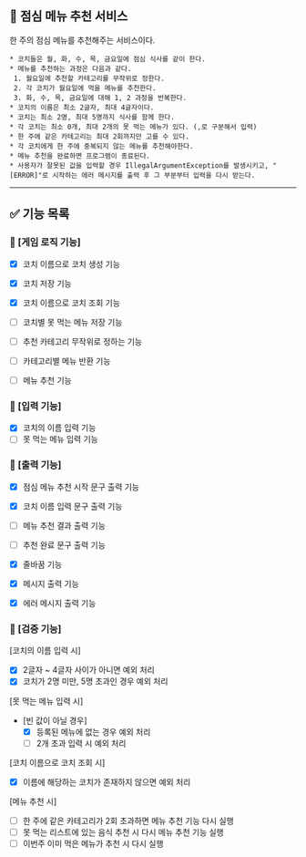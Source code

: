 ## 🥘 점심 메뉴 추천 서비스

한 주의 점심 메뉴를 추천해주는 서비스이다.

```
* 코치들은 월, 화, 수, 목, 금요일에 점심 식사를 같이 한다.
* 메뉴를 추천하는 과정은 다음과 같다.
 1. 월요일에 추천할 카테고리를 무작위로 정한다.
 2. 각 코치가 월요일에 먹을 메뉴를 추천한다.
 3. 화, 수, 목, 금요일에 대해 1, 2 과정을 반복한다.
* 코치의 이름은 최소 2글자, 최대 4글자이다.
* 코치는 최소 2명, 최대 5명까지 식사를 함께 한다.
* 각 코치는 최소 0개, 최대 2개의 못 먹는 메뉴가 있다. (,로 구분해서 입력)
* 한 주에 같은 카테고리는 최대 2회까지만 고를 수 있다.
* 각 코치에게 한 주에 중복되지 않는 메뉴를 추천해야한다.
* 메뉴 추천을 완료하면 프로그램이 종료된다.
* 사용자가 잘못된 값을 입력할 경우 IllegalArgumentException를 발생시키고, "[ERROR]"로 시작하는 에러 메시지를 출력 후 그 부분부터 입력을 다시 받는다.
```

---
## ✅ 기능 목록

### 🎯 [게임 로직 기능]
- [x] 코치 이름으로 코치 생성 기능
- [x] 코치 저장 기능
- [x] 코치 이름으로 코치 조회 기능
- [ ] 코치별 못 먹는 메뉴 저장 기능
- [ ] 추천 카테고리 무작위로 정하는 기능
- [ ] 카테고리별 메뉴 반환 기능
- [ ] 메뉴 추천 기능


### 🎯 [입력 기능]
- [x] 코치의 이름 입력 기능
- [ ] 못 먹는 메뉴 입력 기능

### 🎯 [출력 기능]
- [x] 점심 메뉴 추천 시작 문구 출력 기능
- [x] 코치 이름 입력 문구 출력 기능
- [ ] 메뉴 추천 결과 출력 기능
- [ ] 추천 완료 문구 출력 기능
- [x] 줄바꿈 기능
- [x] 메시지 출력 기능
- [x] 에러 메시지 출력 기능


### 🎯 [검증 기능]
[코치의 이름 입력 시]
- [x] 2글자 ~ 4글자 사이가 아니면 예외 처리
- [x] 코치가 2명 미만, 5명 초과인 경우 예외 처리

[못 먹는 메뉴 입력 시]
- [빈 값이 아닐 경우]
  - [x] 등록된 메뉴에 없는 경우 예외 처리
  - [ ] 2개 초과 입력 시 예외 처리

[코치 이름으로 코치 조회 시]
- [x] 이름에 해당하는 코치가 존재하지 않으면 예외 처리

[메뉴 추천 시]
- [ ] 한 주에 같은 카테고리가 2회 초과하면 메뉴 추천 기능 다시 실행
- [ ] 못 먹는 리스트에 있는 음식 추천 시 다시 메뉴 추천 기능 실행
- [ ] 이번주 이미 먹은 메뉴가 추천 시 다시 실행